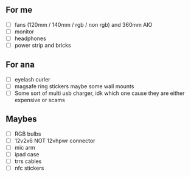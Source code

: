## For me
- [ ] fans (120mm / 140mm / rgb / non rgb) and 360mm AIO
- [ ] monitor
- [ ] headphones
- [ ] power strip and bricks

## For ana
- [ ] eyelash curler
- [ ] magsafe ring stickers maybe some wall mounts
- [ ] Some sort of multi usb charger, idk which one cause they are either expensive or scams

## Maybes
- [ ] RGB bulbs
- [ ] 12v2x6 NOT 12vhpwr connector
- [ ] mic arm
- [ ] ipad case
- [ ] trrs cables
- [ ] nfc stickers
